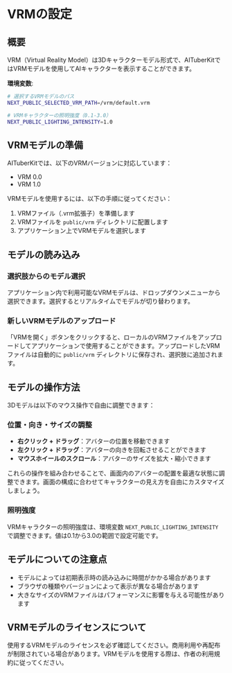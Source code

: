 # VRMの設定

## 概要

VRM（Virtual Reality Model）は3Dキャラクターモデル形式で、AITuberKitではVRMモデルを使用してAIキャラクターを表示することができます。

**環境変数**:

```bash
# 選択するVRMモデルのパス
NEXT_PUBLIC_SELECTED_VRM_PATH=/vrm/default.vrm

# VRMキャラクターの照明強度（0.1-3.0）
NEXT_PUBLIC_LIGHTING_INTENSITY=1.0
```

## VRMモデルの準備

AITuberKitでは、以下のVRMバージョンに対応しています：

- VRM 0.0
- VRM 1.0

VRMモデルを使用するには、以下の手順に従ってください：

1. VRMファイル（.vrm拡張子）を準備します
2. VRMファイルを `public/vrm` ディレクトリに配置します
3. アプリケーション上でVRMモデルを選択します

## モデルの読み込み

### 選択肢からのモデル選択

アプリケーション内で利用可能なVRMモデルは、ドロップダウンメニューから選択できます。選択するとリアルタイムでモデルが切り替わります。

### 新しいVRMモデルのアップロード

「VRMを開く」ボタンをクリックすると、ローカルのVRMファイルをアップロードしてアプリケーションで使用することができます。アップロードしたVRMファイルは自動的に `public/vrm` ディレクトリに保存され、選択肢に追加されます。

## モデルの操作方法

3Dモデルは以下のマウス操作で自由に調整できます：

### 位置・向き・サイズの調整

- **右クリック + ドラッグ**：アバターの位置を移動できます
- **左クリック + ドラッグ**：アバターの向きを回転させることができます
- **マウスホイールのスクロール**：アバターのサイズを拡大・縮小できます

これらの操作を組み合わせることで、画面内のアバターの配置を最適な状態に調整できます。画面の構成に合わせてキャラクターの見え方を自由にカスタマイズしましょう。

### 照明強度

VRMキャラクターの照明強度は、環境変数 `NEXT_PUBLIC_LIGHTING_INTENSITY` で調整できます。値は0.1から3.0の範囲で設定可能です。

## モデルについての注意点

- モデルによっては初期表示時の読み込みに時間がかかる場合があります
- ブラウザの種類やバージョンによって表示が異なる場合があります
- 大きなサイズのVRMファイルはパフォーマンスに影響を与える可能性があります

## VRMモデルのライセンスについて

使用するVRMモデルのライセンスを必ず確認してください。商用利用や再配布が制限されている場合があります。VRMモデルを使用する際は、作者の利用規約に従ってください。
